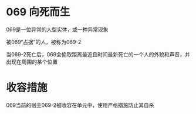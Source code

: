 # 069 向死而生
069是一位异常的人型实体，或一种异常现象

被069“占据”的人，被称为069-2

当069-2死亡后，069会偷取距离最近且时间最新死亡的一个人的外貌和声音，并出现在周围的某个位置

# 收容措施
069当前的宿主069-2被收容在单元中，使用严格措施防止其自杀